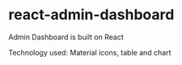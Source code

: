 # react-admin-dashboard

Admin Dashboard is built on React

Technology used: Material icons, table and chart
